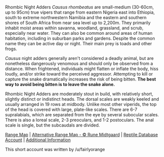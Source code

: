 Rhombic Night Adders *Causus rhombeatus* are small-medium (30-60cm, up to 95cm) true vipers that range from eastern Nigeria east into Ethiopia, south to extreme northwestern Namibia and the eastern and southern shores of South Africa from near sea level up to 2,200m.  They primarily inhabit moist areas within savanna, woodland, grassland, and scrub, especially near water.  They can also be common around areas of human habitation, including in suburban parks and gardens.  Despite the common name they can be active day or night.  Their main prey is toads and other frogs.

*Causus* night adders generally aren't considered a deadly animal, but are nonetheless dangerously venomous and should only be observed from a distance.  When frightened, individuals might flatten or inflate the body, hiss loudly, and/or strike toward the perceived aggressor.  Attempting to kill or capture the snake dramatically increases the risk of being bitten.  **The best way to avoid being bitten is to leave the snake alone.**
  
Rhombic Night Adders are moderately stout in build, with relatively short, slightly distinct or indistinct heads.  The dorsal scales are weakly keeled and usually arranged in 19 rows at midbody.  Unlike most other viperids, the top of the head is covered with large, plate-like scales.  There are 6-7 supralabials, which are separated from the eye by several subocular scales.  There is also a loreal scale, 2-3 preoculars, and 1-2 postoculars.  The anal scale is single, but the subcaudals are divided.

[Range Map](https://www.iucnredlist.org/species/13300985/13300990)  |  [Alternative Range Map - © Rune Midtgaard](https://repfocus.dk/maps1/TAX/Serpentes/Viperidae/Causus_rhombeatus_map.html)  |  [Reptile Database Account](https://reptile-database.reptarium.cz/species?genus=Causus&species=rhombeatus)  |  [Additional Information](https://www.africansnakebiteinstitute.com/snake/common-night-adder/)

This short account was written by /u/fairlyorange